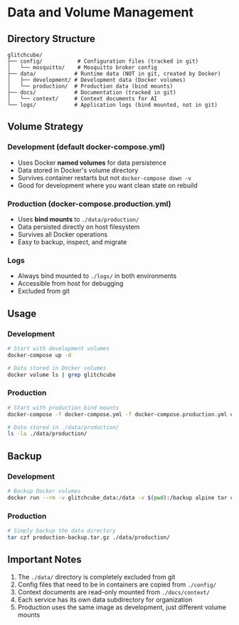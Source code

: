 # Data and Volume Management

## Directory Structure

```
glitchcube/
├── config/           # Configuration files (tracked in git)
│   └── mosquitto/    # Mosquitto broker config
├── data/            # Runtime data (NOT in git, created by Docker)
│   ├── development/ # Development data (Docker volumes)
│   └── production/  # Production data (bind mounts)
├── docs/            # Documentation (tracked in git)
│   └── context/     # Context documents for AI
└── logs/            # Application logs (bind mounted, not in git)
```

## Volume Strategy

### Development (default docker-compose.yml)
- Uses Docker **named volumes** for data persistence
- Data stored in Docker's volume directory
- Survives container restarts but not `docker-compose down -v`
- Good for development where you want clean state on rebuild

### Production (docker-compose.production.yml)
- Uses **bind mounts** to `./data/production/`
- Data persisted directly on host filesystem
- Survives all Docker operations
- Easy to backup, inspect, and migrate

### Logs
- Always bind mounted to `./logs/` in both environments
- Accessible from host for debugging
- Excluded from git

## Usage

### Development
```bash
# Start with development volumes
docker-compose up -d

# Data stored in Docker volumes
docker volume ls | grep glitchcube
```

### Production
```bash
# Start with production bind mounts
docker-compose -f docker-compose.yml -f docker-compose.production.yml up -d

# Data stored in ./data/production/
ls -la ./data/production/
```

## Backup

### Development
```bash
# Backup Docker volumes
docker run --rm -v glitchcube_data:/data -v $(pwd):/backup alpine tar czf /backup/dev-backup.tar.gz -C / data
```

### Production
```bash
# Simply backup the data directory
tar czf production-backup.tar.gz ./data/production/
```

## Important Notes

1. The `./data/` directory is completely excluded from git
2. Config files that need to be in containers are copied from `./config/`
3. Context documents are read-only mounted from `./docs/context/`
4. Each service has its own data subdirectory for organization
5. Production uses the same image as development, just different volume mounts